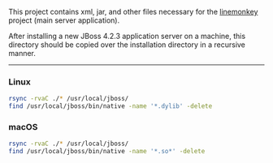 This project contains xml, jar, and other files necessary for the [linemonkey](https://github.com/QLess/linemonkey)
project (main server application).

After installing a new JBoss 4.2.3 application server on a machine, this
directory should be copied over the installation directory in a recursive
manner.

---

### Linux

```sh
rsync -rvaC ./* /usr/local/jboss/
find /usr/local/jboss/bin/native -name '*.dylib' -delete
```

### macOS

```sh
rsync -rvaC ./* /usr/local/jboss/
find /usr/local/jboss/bin/native -name '*.so*' -delete
```
